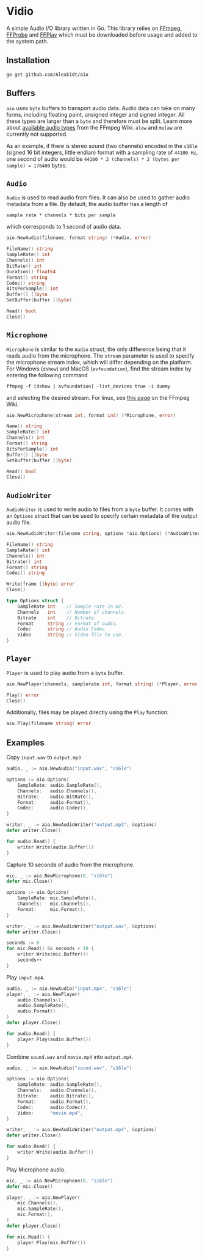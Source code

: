 # Vidio

A simple Audio I/O library written in Go. This library relies on [FFmpeg](https://www.ffmpeg.org/), [FFProbe](https://www.ffmpeg.org/) and [FFPlay](https://www.ffmpeg.org/) which must be downloaded before usage and added to the system path.

## Installation

```
go get github.com/AlexEidt/aio
```

## Buffers

`aio` uses `byte` buffers to transport audio data. Audio data can take on many forms, including floating point, unsigned integer and signed integer. All these types are larger than a `byte` and therefore must be split. Learn more about [available audio types](https://trac.ffmpeg.org/wiki/audio%20types) from the FFmpeg Wiki. `alaw` and `mulaw` are currently not supported.

As an example, if there is stereo sound (two channels) encoded in the `s16le` (signed 16 bit integers, little endian) format with a sampling rate of `44100 Hz`, one second of audio would be `44100 * 2 (channels) * 2 (bytes per sample) = 176400` bytes.

## `Audio`

`Audio` is used to read audio from files. It can also be used to gather audio metadata from a file. By default, the audio buffer has a length of

```
sample rate * channels * bits per sample
```

which corresponds to 1 second of audio data.

```go
aio.NewAudio(filename, format string) (*Audio, error)

FileName() string
SampleRate() int
Channels() int
BitRate() int
Duration() float64
Format() string
Codec() string
BitsPerSample() int
Buffer() []byte
SetBuffer(buffer []byte)

Read() bool
Close()
```

## `Microphone`

`Microphone` is similar to the `Audio` struct, the only difference being that it reads audio from the microphone. The `stream` parameter is used to specify the microphone stream index, which will differ depending on the platform. For Windows (`dshow`) and MacOS (`avfoundation`), find the stream index by entering the following command

```
ffmpeg -f [dshow | avfoundation] -list_devices true -i dummy
```

and selecting the desired stream. For linux, see [this page](https://trac.ffmpeg.org/wiki/Capture/PulseAudio) on the FFmpeg Wiki.

```go
aio.NewMicrophone(stream int, format int) (*Microphone, error)

Name() string
SampleRate() int
Channels() int
Format() string
BitsPerSample() int
Buffer() []byte
SetBuffer(buffer []byte)

Read() bool
Close()
```

## `AudioWriter`

`AudioWriter` is used to write audio to files from a `byte` buffer. It comes with an `Options` struct that can be used to specify certain metadata of the output audio file.

```go
aio.NewAudioWriter(filename string, options *aio.Options) (*AudioWriter, error)

FileName() string
SampleRate() int
Channels() int
Bitrate() int
Format() string
Codec() string

Write(frame []byte) error
Close()
```

```go
type Options struct {
	SampleRate int    // Sample rate in Hz.
	Channels   int    // Number of channels.
	Bitrate    int    // Bitrate.
	Format     string // Format of audio.
	Codec      string // Audio Codec.
	Video      string // Video file to use.
}
```

## `Player`

`Player` is used to play audio from a `byte` buffer.

```go
aio.NewPlayer(channels, samplerate int, format string) (*Player, error)

Play() error
Close()
```

Additionally, files may be played directly using the `Play` function:

```go
aio.Play(filename string) error
```

## Examples

Copy `input.wav` to `output.mp3`

```go
audio, _ := aio.NewAudio("input.wav", "s16le")

options := aio.Options{
	SampleRate: audio.SampleRate(),
	Channels:   audio.Channels(),
	Bitrate:    audio.BitRate(),
	Format:     audio.Format(),
	Codec:      audio.Codec(),
}

writer, _ := aio.NewAudioWriter("output.mp3", &options)
defer writer.Close()

for audio.Read() {
	writer.Write(audio.Buffer())
}
```

Capture 10 seconds of audio from the microphone.

```go
mic, _ := aio.NewMicrophone(0, "s16le")
defer mic.Close()

options := aio.Options{
	SampleRate: mic.SampleRate(),
	Channels:   mic.Channels(),
	Format:     mic.Format(),
}

writer, _ := aio.NewAudioWriter("output.wav", &options)
defer writer.Close()

seconds := 0
for mic.Read() && seconds < 10 {
	writer.Write(mic.Buffer())
	seconds++
}
```

Play `input.mp4`.

```go
audio, _ := aio.NewAudio("input.mp4", "s16le")
player, _ := aio.NewPlayer(
	audio.Channels(),
	audio.SampleRate(),
	audio.Format()
)
defer player.Close()

for audio.Read() {
	player.Play(audio.Buffer())
}
```

Combine `sound.wav` and `movie.mp4` into `output.mp4`.

```go
audio, _ := aio.NewAudio("sound.wav", "s16le")

options := aio.Options{
	SampleRate: audio.SampleRate(),
	Channels:   audio.Channels(),
	Bitrate:    audio.Bitrate(),
	Format:     audio.Format(),
	Codec:      audio.Codec(),
	Video:      "movie.mp4",
}

writer, _ := aio.NewAudioWriter("output.mp4", &options)
defer writer.Close()

for audio.Read() {
	writer.Write(audio.Buffer())
}
```

Play Microphone audio.

```go
mic, _ := aio.NewMicrophone(0, "s16le")
defer mic.Close()

player, _ := aio.NewPlayer(
	mic.Channels(),
	mic.SampleRate(),
	mic.Format(),
)
defer player.Close()

for mic.Read() {
	player.Play(mic.Buffer())
}
```
